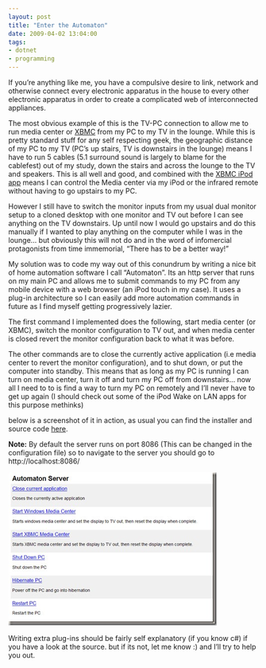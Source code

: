 ```yaml
---
layout: post
title: "Enter the Automaton"
date: 2009-04-02 13:04:00
tags:
- dotnet
- programming
---
```


If you’re anything like me, you have a compulsive desire to link, network and otherwise connect every electronic apparatus in the house to every other electronic apparatus in order to create a complicated web of interconnected appliances.

The most obvious example of this is the TV-PC connection to allow me to run media center or [XBMC](http://xbmc.org/) from my PC to my TV in the lounge. While this is pretty standard stuff for any self respecting geek, the geographic distance of my PC to my TV (PC’s up stairs, TV is downstairs in the lounge) means I have to run 5 cables (5.1 surround sound is largely to blame for the cablefest) out of my study, down the stairs and across the lounge to the TV and speakers. This is all well and good, and combined with the [XBMC iPod app](http://www.appstoreapps.com/2008/09/13/xbmc-remote/) means I can control the Media center via my iPod or the infrared remote without having to go upstairs to my PC. 

However I still have to switch the monitor inputs from my usual dual monitor setup to a cloned desktop with one monitor and TV out before I can see anything on the TV downstairs. Up until now I would go upstairs and do this manually if I wanted to play anything on the computer while I was in the lounge… but obviously this will not do and in the word of infomercial protagonists from time immemorial, “There has to be a better way!”

My solution was to code my way out of this conundrum by writing a nice bit of home automation software I call “Automaton”. Its an http server that runs on my main PC and allows me to submit commands to my PC from any mobile device with a web browser (an iPod touch in my case). It uses a plug-in architecture so I can easily add more automation commands in future as I find myself getting progressively lazier.

The first command I implemented does the following, start media center (or XBMC), switch the monitor configuration to TV out, and when media center is closed revert the monitor configuration back to what it was before.

The other commands are to close the currently active application (i.e media center to revert the monitor configuration), and to shut down, or put the computer into standby. This means that as long as my PC is running I can turn on media center, turn it off and turn my PC off from downstairs… now all I need to to is find a way to turn my PC on remotely and I’ll never have to get up again (I should check out some of the iPod Wake on LAN apps for this purpose methinks)

below is a screenshot of it in action, as usual you can find the installer and source code [here](http://www.sharpoblunto.com/Apps/Index/X5VteF1EhkKbLY_INrD4Fw).

**Note:** By default the server runs on port 8086 (This can be changed in the configuration file) so to navigate to the server you should go to http://localhost:8086/

![image_thumb[7]](/assets/images/news/RL_CHAgV9kCABjFu8mBBmA.jpg "image_thumb[7]") 

Writing extra plug-ins should be fairly self explanatory (if you know c#) if you have a look at the source. but if its not, let me know :) and I’ll try to help you out.

[](http://lh3.ggpht.com/_BWKUna5vxZs/SdbxETgDNrI/AAAAAAAAAE4/j9SfSURUFyk/s1600-h/image%5B4%5D.png)